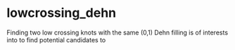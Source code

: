 # lowcrossing_dehn
Finding two low crossing knots with the same (0,1) Dehn filling is of interests into to find potential candidates to 
